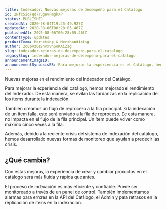```yaml
---
title: Indexador: Nuevas mejoras de desempeño para el Catálogo
id: 2Nfc5iqFqd7YOgevFmgkXP
status: PUBLISHED
createdAt: 2020-08-04T19:45:49.927Z
updatedAt: 2020-08-06T00:28:05.467Z
publishedAt: 2020-08-06T00:28:05.467Z
contentType: updates
productTeam: Marketing & Merchandising
author: 2o8pvz6z9hvxvhSoKAiZzg
slug: indexador-mejoras-de-desempeno-para-el-catalogo
legacySlug: indexador-mejoras-de-desempeno-para-el-catalogo
announcementImageID: 
announcementSynopsisES: Para mejorar la experiencia en el Catálogo, hemos mejorado el desempeño del Indexador.
---
```


Nuevas mejoras en el rendimiento del Indexador del Catálogo.

Para mejorar la experiencia del catálogo, hemos mejorado el rendimiento del Indexador. De esta manera, se evitan las tardanzas en la replicación de los ítems durante la indexación.

También creamos un flujo de reproceso a la fila principal. Si la indexación de un ítem falla, este será enviado a la fila de reproceso. De esta manera, no impacta en el flujo de la fila principal. Un ítem puede volver como máximo cinco veces a la fila.

Además, debido a la reciente crisis del sistema de indexación del catálogo, hemos desarrollado nuevas formas de monitoreo que ayudan a predecir las crisis.

## ¿Qué cambia?

Con estas mejoras, la experiencia de crear y cambiar productos en el catálogo será más fluida y rápida que antes.

El proceso de indexación es más eficiente y confiable. Puede ser monitoreado a través de un panel de control. También implementamos alarmas para errores en la API del Catálogo, el Admin y para retrasos en la replicación de ítems en la indexación.

